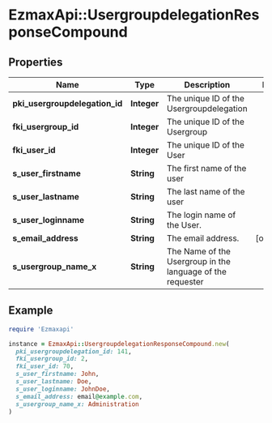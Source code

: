 # EzmaxApi::UsergroupdelegationResponseCompound

## Properties

| Name | Type | Description | Notes |
| ---- | ---- | ----------- | ----- |
| **pki_usergroupdelegation_id** | **Integer** | The unique ID of the Usergroupdelegation |  |
| **fki_usergroup_id** | **Integer** | The unique ID of the Usergroup |  |
| **fki_user_id** | **Integer** | The unique ID of the User |  |
| **s_user_firstname** | **String** | The first name of the user |  |
| **s_user_lastname** | **String** | The last name of the user |  |
| **s_user_loginname** | **String** | The login name of the User. |  |
| **s_email_address** | **String** | The email address. | [optional] |
| **s_usergroup_name_x** | **String** | The Name of the Usergroup in the language of the requester |  |

## Example

```ruby
require 'Ezmaxapi'

instance = EzmaxApi::UsergroupdelegationResponseCompound.new(
  pki_usergroupdelegation_id: 141,
  fki_usergroup_id: 2,
  fki_user_id: 70,
  s_user_firstname: John,
  s_user_lastname: Doe,
  s_user_loginname: JohnDoe,
  s_email_address: email@example.com,
  s_usergroup_name_x: Administration
)
```

